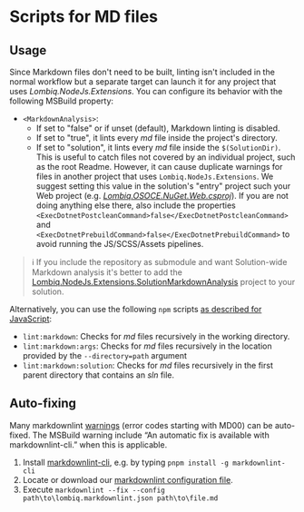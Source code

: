 ﻿# Scripts for MD files

## Usage

Since Markdown files don't need to be built, linting isn't included in the normal workflow but a separate target can launch it for any project that uses _Lombiq.NodeJs.Extensions_. You can configure its behavior with the following MSBuild property:

- `<MarkdownAnalysis>`:
  - If set to "false" or if unset (default), Markdown linting is disabled.
  - If set to "true", it lints every _md_ file inside the project's directory.
  - If set to "solution", it lints every _md_ file inside the `$(SolutionDir)`. This is useful to catch files not covered by an individual project, such as the root Readme. However, it can cause duplicate warnings for files in another project that uses `Lombiq.NodeJs.Extensions`. We suggest setting this value in the solution's "entry" project such your Web project (e.g. [_Lombiq.OSOCE.NuGet.Web.csproj_](https://github.com/Lombiq/Open-Source-Orchard-Core-Extensions/blob/dev/NuGetTest/src/Lombiq.OSOCE.NuGet.Web/Lombiq.OSOCE.NuGet.Web.csproj)). If you are not doing anything else there, also include the properties `<ExecDotnetPostcleanCommand>false</ExecDotnetPostcleanCommand>` and `<ExecDotnetPrebuildCommand>false</ExecDotnetPrebuildCommand>` to avoid running the JS/SCSS/Assets pipelines.

> ℹ If you include the repository as submodule and want Solution-wide Markdown analysis it's better to add the [Lombiq.NodeJs.Extensions.SolutionMarkdownAnalysis](../../Lombiq.NodeJs.Extensions.SolutionMarkdownAnalysis/Readme.md) project to your solution.

Alternatively, you can use the following `npm` scripts [as described for JavaScript](JavaScript.md#how-to-get-started):

- `lint:markdown`: Checks for _md_ files recursively in the working directory.
- `lint:markdown:args`: Checks for _md_ files recursively in the location provided by the `--directory=path` argument
- `lint:markdown:solution`: Checks for _md_ files recursively in the first parent directory that contains an _sln_ file.

## Auto-fixing

Many markdownlint [warnings](https://github.com/DavidAnson/markdownlint/blob/main/doc/Rules.md) (error codes starting with MD00) can be auto-fixed. The MSBuild warning include “An automatic fix is available with markdownlint-cli.” when this is applicable.

1. Install [markdownlint-cli](https://github.com/igorshubovych/markdownlint-cli), e.g. by typing `pnpm install -g markdownlint-cli`
2. Locate or download our [markdownlint configuration file](../config/lombiq.markdownlint.json).
3. Execute `markdownlint --fix --config path\to\lombiq.markdownlint.json path\to\file.md`
